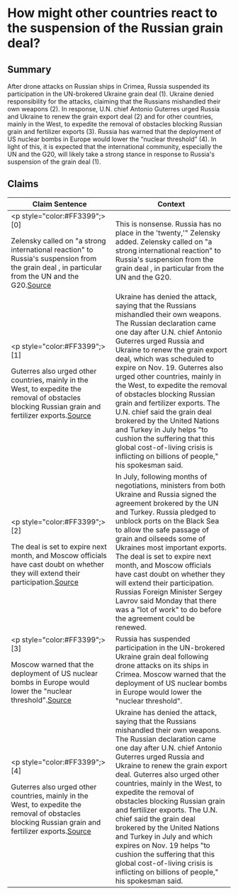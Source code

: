 # How might other countries react to the suspension of the Russian grain deal?

## Summary
After drone attacks on Russian ships in Crimea, Russia suspended its participation in the UN-brokered Ukraine grain deal (1). Ukraine denied responsibility for the attacks, claiming that the Russians mishandled their own weapons (2). In response, U.N. chief Antonio Guterres urged Russia and Ukraine to renew the grain export deal (2) and for other countries, mainly in the West, to expedite the removal of obstacles blocking Russian grain and fertilizer exports (3). Russia has warned that the deployment of US nuclear bombs in Europe would lower the “nuclear threshold” (4). In light of this, it is expected that the international community, especially the UN and the G20, will likely take a strong stance in response to Russia's suspension of the grain deal (1).

## Claims
| Claim Sentence | Context |
|---|---|
|<p style="color:#FF3399";>[0]</p>Zelensky called on "a strong international reaction" to Russia's suspension from the grain deal , in particular from the UN and the G20.<a href="https://www.cnn.com/europe/live-news/russia-ukraine-war-news-10-29-22/index.html" target="_blank">Source</a>| This is nonsense. Russia has no place in the 'twenty,'" Zelensky added. Zelensky called on "a strong international reaction" to Russia's suspension from the grain deal , in particular from the UN and the G20.|
|<p style="color:#FF3399";>[1]</p>Guterres also urged other countries, mainly in the West, to expedite the removal of obstacles blocking Russian grain and fertilizer exports.<a href="https://ca.movies.yahoo.com/russians-said-clearing-ukrainian-regions-111458303.html" target="_blank">Source</a>| Ukraine has denied the attack, saying that the Russians mishandled their own weapons. The Russian declaration came one day after U.N. chief Antonio Guterres urged Russia and Ukraine to renew the grain export deal, which was scheduled to expire on Nov. 19. Guterres also urged other countries, mainly in the West, to expedite the removal of obstacles blocking Russian grain and fertilizer exports. The U.N. chief said the grain deal brokered by the United Nations and Turkey in July helps "to cushion the suffering that this global cost-of-living crisis is inflicting on billions of people," his spokesman said.|
|<p style="color:#FF3399";>[2]</p>The deal is set to expire next month, and Moscow officials have cast doubt on whether they will extend their participation.<a href="https://www.cnn.com/2022/10/29/europe/russia-ukraine-grain-deal-suspended-intl/index.html" target="_blank">Source</a>| In July, following months of negotiations, ministers from both Ukraine and Russia signed the agreement brokered by the UN and Turkey. Russia pledged to unblock ports on the Black Sea to allow the safe passage of grain and oilseeds some of Ukraines most important exports. The deal is set to expire next month, and Moscow officials have cast doubt on whether they will extend their participation. Russias Foreign Minister Sergey Lavrov said Monday that there was a "lot of work" to do before the agreement could be renewed.|
|<p style="color:#FF3399";>[3]</p>Moscow warned that the deployment of US nuclear bombs in Europe would lower the "nuclear threshold".<a href="https://www.news18.com/videos/ivideos/russia-suspends-ukraine-grain-deal-top-wagner-officer-killed-in-combat-putin-ends-mobilisation-6268975.html" target="_blank">Source</a>| Russia has suspended participation in the UN-brokered Ukraine grain deal following drone attacks on its ships in Crimea. Moscow warned that the deployment of US nuclear bombs in Europe would lower the "nuclear threshold".|
|<p style="color:#FF3399";>[4]</p>Guterres also urged other countries, mainly in the West, to expedite the removal of obstacles blocking Russian grain and fertilizer exports.<a href="https://www.fox9.com/news/russia-suspending-ukraine-grain-export-deal" target="_blank">Source</a>| Ukraine has denied the attack, saying that the Russians mishandled their own weapons. The Russian declaration came one day after U.N. chief Antonio Guterres urged Russia and Ukraine to renew the grain export deal. Guterres also urged other countries, mainly in the West, to expedite the removal of obstacles blocking Russian grain and fertilizer exports. The U.N. chief said the grain deal brokered by the United Nations and Turkey in July and which expires on Nov. 19 helps "to cushion the suffering that this global cost-of-living crisis is inflicting on billions of people," his spokesman said.|
